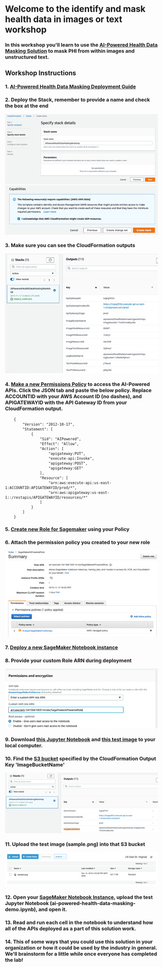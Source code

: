 # Welcome to the identify and mask health data in images or text workshop

### In this workshop  you'll learn to use the [AI-Powered Health Data Masking Solution](https://aws.amazon.com/solutions/ai-powered-health-data-masking/) to mask PHI from within images and unstructured text.

## Workshop Instructions

### 1. [AI-Powered Health Data Masking Deployment Guide](https://docs.aws.amazon.com/solutions/latest/ai-powered-health-data-masking/deployment.html)
### 2. Deploy the Stack, remember to provide a name and check the box at the end

![1](assets/1.png)
![2](assets/2.png)

### 3. Make sure you can see the CloudFormation outputs
    
![3](assets/3.png)

### 4. [Make a new Permissions Policy](https://console.aws.amazon.com/iam/home#/policies$new?step=edit) to access the AI-Powered APIs.  Click the **JSON** tab and paste the below policy.  Replace **ACCOUNTID** with your AWS Account ID (no dashes), and **APIGATEWAYID** with the API Gateway ID from your CloudFormation output.
```
    {
        "Version": "2012-10-17",
        "Statement": [
            {
                "Sid": "AIPowered",
                "Effect": "Allow",
                "Action": [
                    "apigateway:PUT",
                    "execute-api:Invoke",
                    "apigateway:POST",
                    "apigateway:GET"
                ],
                "Resource": [
                    "arn:aws:execute-api:us-east-1:ACCOUNTID:APIGATEWAYID/prod/*",
                    "arn:aws:apigateway:us-east-1::/restapis/APIGATEWAYID/resources/*"
                ]
            }
        ]
    }
```
### 5. [Create new Role for Sagemaker](https://console.aws.amazon.com/iam/home#/roles$new?step=type) using your Policy
### 6. Attach the permission policy you created to your new role
    
![4](assets/4.png)

### 7. [Deploy a new SageMaker Notebook instance](https://console.aws.amazon.com/sagemaker/home?region=us-east-1#/notebook-instances/create)
### 8.  Provide your custom Role ARN during deployment
    
![5](assets/5.png)

### 9. Download [this Jupyter Notebook](assets/ai-powered-health-data-masking-demo.ipynb) and [this test image](assets/sample.png) to your local computer.
### 10. Find the [S3 bucket](https://s3.console.aws.amazon.com/s3/home?region=us-east-1#) specified by the CloudFormation Output Key 'ImageBucketName'
    
![6](assets/6.png)

### 11. Upload the test image (sample.png) into that S3 bucket
    
![7](assets/7.png)

### 12. Open your [SageMaker Notebook Instance](https://console.aws.amazon.com/sagemaker/home?region=us-east-1#/notebook-instances), upload the test Jupyter Notebook (ai-powered-health-data-masking-demo.ipynb), and open it.
### 13. Read and run each cell in the notebook to understand how all of the APIs deployed as a part of this solution work.
### 14. This of some ways that you could use this solution in your organization or how it could be used by the industry in general.  We'll brainstorm for a little while once everyone has completed the lab!
